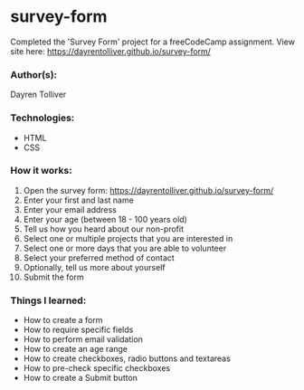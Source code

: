# survey-form
Completed the 'Survey Form' project for a freeCodeCamp assignment.
View site here:  https://dayrentolliver.github.io/survey-form/

### Author(s):
Dayren Tolliver

### Technologies:
* HTML
* CSS

### How it works:
1. Open the survey form: https://dayrentolliver.github.io/survey-form/
2. Enter your first and last name
3. Enter your email address
4. Enter your age (between 18 - 100 years old)
5. Tell us how you heard about our non-profit
6. Select one or multiple projects that you are interested in
7. Select one or more days that you are able to volunteer
8. Select your preferred method of contact
9. Optionally, tell us more about yourself
10. Submit the form

### Things I learned:
* How to create a form
* How to require specific fields
* How to perform email validation
* How to create an age range
* How to create checkboxes, radio buttons and textareas
* How to pre-check specific checkboxes
* How to create a Submit button
